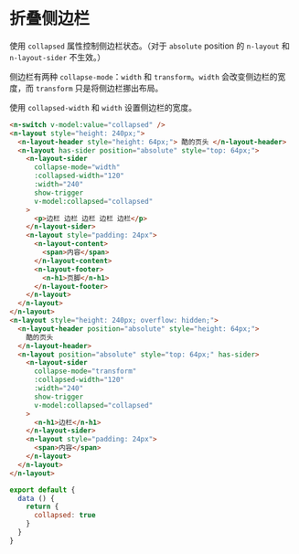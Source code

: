 # 折叠侧边栏

使用 `collapsed` 属性控制侧边栏状态。（对于 `absolute` position 的 `n-layout` 和 `n-layout-sider` 不生效。）

侧边栏有两种 `collapse-mode`：`width` 和 `transform`。`width` 会改变侧边栏的宽度，而 `transform` 只是将侧边栏挪出布局。

使用 `collapsed-width` 和 `width` 设置侧边栏的宽度。

```html
<n-switch v-model:value="collapsed" />
<n-layout style="height: 240px;">
  <n-layout-header style="height: 64px;"> 酷的页头 </n-layout-header>
  <n-layout has-sider position="absolute" style="top: 64px;">
    <n-layout-sider
      collapse-mode="width"
      :collapsed-width="120"
      :width="240"
      show-trigger
      v-model:collapsed="collapsed"
    >
      <p>边栏 边栏 边栏 边栏 边栏</p>
    </n-layout-sider>
    <n-layout style="padding: 24px">
      <n-layout-content>
        <span>内容</span>
      </n-layout-content>
      <n-layout-footer>
        <n-h1>页脚</n-h1>
      </n-layout-footer>
    </n-layout>
  </n-layout>
</n-layout>
<n-layout style="height: 240px; overflow: hidden;">
  <n-layout-header position="absolute" style="height: 64px;">
    酷的页头
  </n-layout-header>
  <n-layout position="absolute" style="top: 64px;" has-sider>
    <n-layout-sider
      collapse-mode="transform"
      :collapsed-width="120"
      :width="240"
      show-trigger
      v-model:collapsed="collapsed"
    >
      <n-h1>边栏</n-h1>
    </n-layout-sider>
    <n-layout style="padding: 24px">
      <span>内容</span>
    </n-layout>
  </n-layout>
</n-layout>
```

```js
export default {
  data () {
    return {
      collapsed: true
    }
  }
}
```
